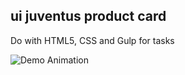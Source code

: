 ## ui juventus product card

Do with HTML5, CSS and Gulp for tasks 

![Demo Animation](../assets/screenshot.jpg?raw=true)
